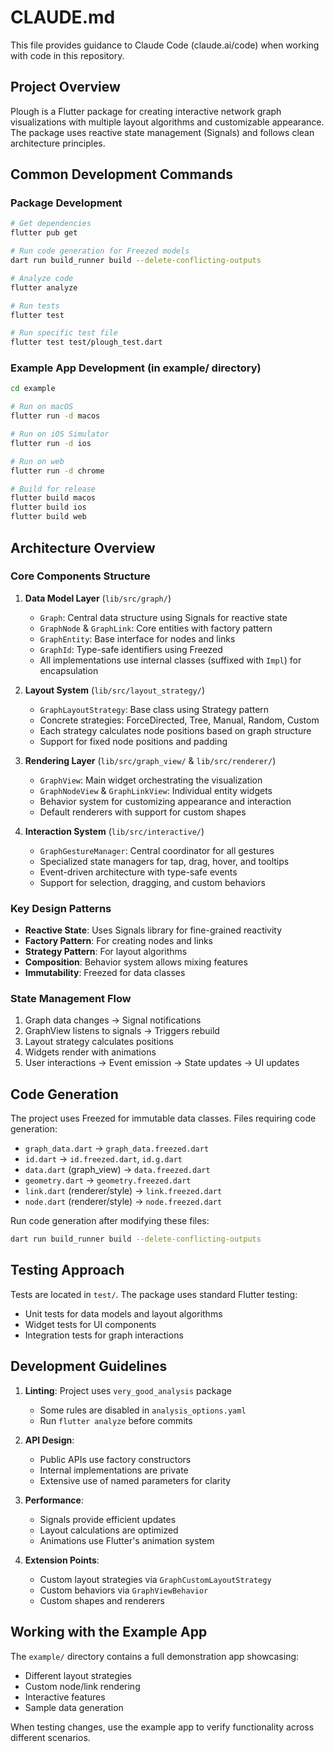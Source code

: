 # CLAUDE.md

This file provides guidance to Claude Code (claude.ai/code) when working with code in this repository.

## Project Overview

Plough is a Flutter package for creating interactive network graph visualizations with multiple layout algorithms and customizable appearance. The package uses reactive state management (Signals) and follows clean architecture principles.

## Common Development Commands

### Package Development
```bash
# Get dependencies
flutter pub get

# Run code generation for Freezed models
dart run build_runner build --delete-conflicting-outputs

# Analyze code
flutter analyze

# Run tests
flutter test

# Run specific test file
flutter test test/plough_test.dart
```

### Example App Development (in example/ directory)
```bash
cd example

# Run on macOS
flutter run -d macos

# Run on iOS Simulator
flutter run -d ios

# Run on web
flutter run -d chrome

# Build for release
flutter build macos
flutter build ios
flutter build web
```

## Architecture Overview

### Core Components Structure

1. **Data Model Layer** (`lib/src/graph/`)
   - `Graph`: Central data structure using Signals for reactive state
   - `GraphNode` & `GraphLink`: Core entities with factory pattern
   - `GraphEntity`: Base interface for nodes and links
   - `GraphId`: Type-safe identifiers using Freezed
   - All implementations use internal classes (suffixed with `Impl`) for encapsulation

2. **Layout System** (`lib/src/layout_strategy/`)
   - `GraphLayoutStrategy`: Base class using Strategy pattern
   - Concrete strategies: ForceDirected, Tree, Manual, Random, Custom
   - Each strategy calculates node positions based on graph structure
   - Support for fixed node positions and padding

3. **Rendering Layer** (`lib/src/graph_view/` & `lib/src/renderer/`)
   - `GraphView`: Main widget orchestrating the visualization
   - `GraphNodeView` & `GraphLinkView`: Individual entity widgets
   - Behavior system for customizing appearance and interaction
   - Default renderers with support for custom shapes

4. **Interaction System** (`lib/src/interactive/`)
   - `GraphGestureManager`: Central coordinator for all gestures
   - Specialized state managers for tap, drag, hover, and tooltips
   - Event-driven architecture with type-safe events
   - Support for selection, dragging, and custom behaviors

### Key Design Patterns

- **Reactive State**: Uses Signals library for fine-grained reactivity
- **Factory Pattern**: For creating nodes and links
- **Strategy Pattern**: For layout algorithms
- **Composition**: Behavior system allows mixing features
- **Immutability**: Freezed for data classes

### State Management Flow

1. Graph data changes → Signal notifications
2. GraphView listens to signals → Triggers rebuild
3. Layout strategy calculates positions
4. Widgets render with animations
5. User interactions → Event emission → State updates → UI updates

## Code Generation

The project uses Freezed for immutable data classes. Files requiring code generation:
- `graph_data.dart` → `graph_data.freezed.dart`
- `id.dart` → `id.freezed.dart`, `id.g.dart`
- `data.dart` (graph_view) → `data.freezed.dart`
- `geometry.dart` → `geometry.freezed.dart`
- `link.dart` (renderer/style) → `link.freezed.dart`
- `node.dart` (renderer/style) → `node.freezed.dart`

Run code generation after modifying these files:
```bash
dart run build_runner build --delete-conflicting-outputs
```

## Testing Approach

Tests are located in `test/`. The package uses standard Flutter testing:
- Unit tests for data models and layout algorithms
- Widget tests for UI components
- Integration tests for graph interactions

## Development Guidelines

1. **Linting**: Project uses `very_good_analysis` package
   - Some rules are disabled in `analysis_options.yaml`
   - Run `flutter analyze` before commits

2. **API Design**: 
   - Public APIs use factory constructors
   - Internal implementations are private
   - Extensive use of named parameters for clarity

3. **Performance**:
   - Signals provide efficient updates
   - Layout calculations are optimized
   - Animations use Flutter's animation system

4. **Extension Points**:
   - Custom layout strategies via `GraphCustomLayoutStrategy`
   - Custom behaviors via `GraphViewBehavior`
   - Custom shapes and renderers

## Working with the Example App

The `example/` directory contains a full demonstration app showcasing:
- Different layout strategies
- Custom node/link rendering
- Interactive features
- Sample data generation

When testing changes, use the example app to verify functionality across different scenarios.